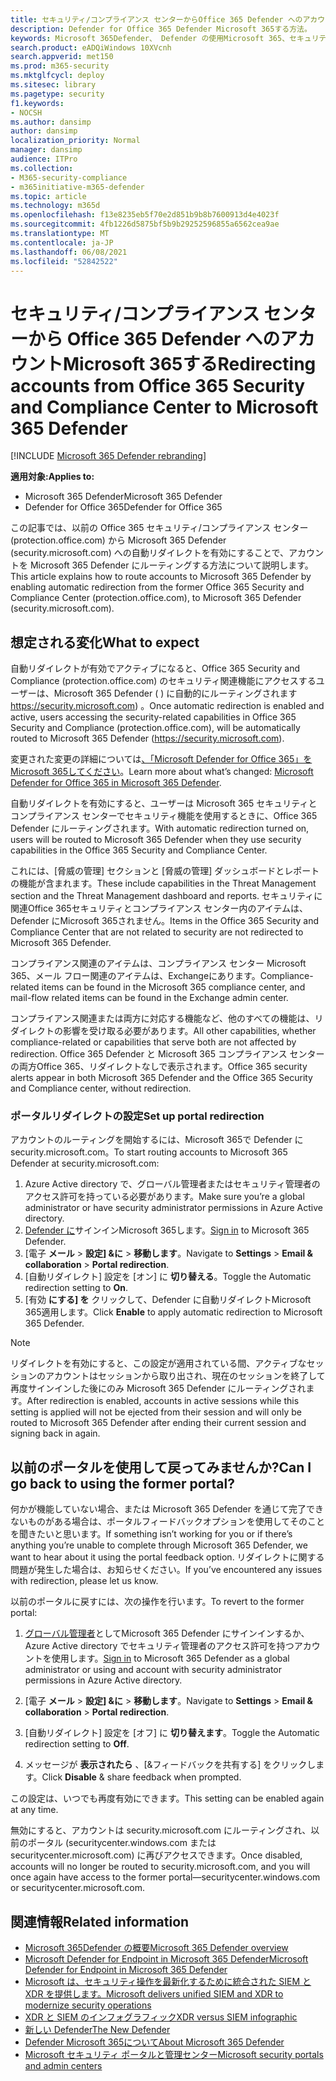 ```yaml
---
title: セキュリティ/コンプライアンス センターからOffice 365 Defender へのアカウントのリダイレクトMicrosoft 365する
description: Defender for Office 365 Defender Microsoft 365する方法。
keywords: Microsoft 365Defender、 Defender の使用Microsoft 365、セキュリティ センターのリダイレクト
search.product: eADQiWindows 10XVcnh
search.appverid: met150
ms.prod: m365-security
ms.mktglfcycl: deploy
ms.sitesec: library
ms.pagetype: security
f1.keywords:
- NOCSH
ms.author: dansimp
author: dansimp
localization_priority: Normal
manager: dansimp
audience: ITPro
ms.collection:
- M365-security-compliance
- m365initiative-m365-defender
ms.topic: article
ms.technology: m365d
ms.openlocfilehash: f13e8235eb5f70e2d851b9b8b7600913d4e4023f
ms.sourcegitcommit: 4fb1226d5875bf5b9b29252596855a6562cea9ae
ms.translationtype: MT
ms.contentlocale: ja-JP
ms.lasthandoff: 06/08/2021
ms.locfileid: "52842522"
---
```

# <a name="redirecting-accounts-from-office-365-security-and-compliance-center-to-microsoft-365-defender"></a><span data-ttu-id="18770-104">セキュリティ/コンプライアンス センターから Office 365 Defender へのアカウントMicrosoft 365する</span><span class="sxs-lookup"><span data-stu-id="18770-104">Redirecting accounts from Office 365 Security and Compliance Center to Microsoft 365 Defender</span></span>

[!INCLUDE [Microsoft 365 Defender rebranding](../includes/microsoft-defender.md)]

<span data-ttu-id="18770-105">**適用対象:**</span><span class="sxs-lookup"><span data-stu-id="18770-105">**Applies to:**</span></span>

- <span data-ttu-id="18770-106">Microsoft 365 Defender</span><span class="sxs-lookup"><span data-stu-id="18770-106">Microsoft 365 Defender</span></span>
- <span data-ttu-id="18770-107">Defender for Office 365</span><span class="sxs-lookup"><span data-stu-id="18770-107">Defender for Office 365</span></span>

<span data-ttu-id="18770-108">この記事では、以前の Office 365 セキュリティ/コンプライアンス センター (protection.office.com) から Microsoft 365 Defender (security.microsoft.com) への自動リダイレクトを有効にすることで、アカウントを Microsoft 365 Defender にルーティングする方法について説明します。</span><span class="sxs-lookup"><span data-stu-id="18770-108">This article explains how to route accounts to Microsoft 365 Defender by enabling automatic redirection from the former Office 365 Security and Compliance Center (protection.office.com), to Microsoft 365 Defender (security.microsoft.com).</span></span>

## <a name="what-to-expect"></a><span data-ttu-id="18770-109">想定される変化</span><span class="sxs-lookup"><span data-stu-id="18770-109">What to expect</span></span>
<span data-ttu-id="18770-110">自動リダイレクトが有効でアクティブになると、Office 365 Security and Compliance (protection.office.com) のセキュリティ関連機能にアクセスするユーザーは、Microsoft 365 Defender ( ) に自動的にルーティングされます https://security.microsoft.com) 。</span><span class="sxs-lookup"><span data-stu-id="18770-110">Once automatic redirection is enabled and active, users accessing the security-related capabilities in  Office 365 Security and Compliance (protection.office.com), will be automatically routed to Microsoft 365 Defender (https://security.microsoft.com).</span></span>  

<span data-ttu-id="18770-111">変更された変更の詳細については[、「Microsoft Defender for Office 365」をMicrosoft 365してください](microsoft-365-security-center-mdo.md)。</span><span class="sxs-lookup"><span data-stu-id="18770-111">Learn more about what’s changed: [Microsoft Defender for Office 365 in Microsoft 365 Defender](microsoft-365-security-center-mdo.md).</span></span>

<span data-ttu-id="18770-112">自動リダイレクトを有効にすると、ユーザーは Microsoft 365 セキュリティとコンプライアンス センターでセキュリティ機能を使用するときに、Office 365 Defender にルーティングされます。</span><span class="sxs-lookup"><span data-stu-id="18770-112">With automatic redirection turned on, users will be routed to Microsoft 365 Defender when they use security capabilities in the Office 365 Security and Compliance Center.</span></span>

<span data-ttu-id="18770-113">これには、[脅威の管理] セクションと [脅威の管理] ダッシュボードとレポートの機能が含まれます。</span><span class="sxs-lookup"><span data-stu-id="18770-113">These include capabilities in the Threat Management section and the Threat Management dashboard and reports.</span></span> <span data-ttu-id="18770-114">セキュリティに関連Office 365セキュリティとコンプライアンス センター内のアイテムは、Defender にMicrosoft 365されません。</span><span class="sxs-lookup"><span data-stu-id="18770-114">Items in the Office 365 Security and Compliance Center that are not related to security are not redirected to Microsoft 365 Defender.</span></span>

<span data-ttu-id="18770-115">コンプライアンス関連のアイテムは、コンプライアンス センター Microsoft 365、メール フロー関連のアイテムは、Exchangeにあります。</span><span class="sxs-lookup"><span data-stu-id="18770-115">Compliance-related items can be found in the Microsoft 365 compliance center, and mail-flow related items can be found in the Exchange admin center.</span></span>

<span data-ttu-id="18770-116">コンプライアンス関連または両方に対応する機能など、他のすべての機能は、リダイレクトの影響を受け取る必要があります。</span><span class="sxs-lookup"><span data-stu-id="18770-116">All other capabilities, whether compliance-related or capabilities that serve both are not affected by redirection.</span></span> <span data-ttu-id="18770-117">Office 365 Defender と Microsoft 365 コンプライアンス センターの両方Office 365、リダイレクトなしで表示されます。</span><span class="sxs-lookup"><span data-stu-id="18770-117">Office 365 security alerts appear in both Microsoft 365 Defender and the Office 365 Security and Compliance center, without redirection.</span></span>  

### <a name="set-up-portal-redirection"></a><span data-ttu-id="18770-118">ポータルリダイレクトの設定</span><span class="sxs-lookup"><span data-stu-id="18770-118">Set up portal redirection</span></span>
<span data-ttu-id="18770-119">アカウントのルーティングを開始するには、Microsoft 365で Defender に security.microsoft.com。</span><span class="sxs-lookup"><span data-stu-id="18770-119">To start routing accounts to Microsoft 365 Defender at security.microsoft.com:</span></span>

1. <span data-ttu-id="18770-120">Azure Active directory で、グローバル管理者またはセキュリティ管理者のアクセス許可を持っている必要があります。</span><span class="sxs-lookup"><span data-stu-id="18770-120">Make sure you’re a global administrator or have security administrator permissions in Azure Active directory.</span></span>
2. <span data-ttu-id="18770-121">[Defender に](https://security.microsoft.com/)サインインMicrosoft 365します。</span><span class="sxs-lookup"><span data-stu-id="18770-121">[Sign in](https://security.microsoft.com/) to Microsoft 365 Defender.</span></span>
3. <span data-ttu-id="18770-122">[電子 **メール**  >  **設定] &に**  >  **移動します**。</span><span class="sxs-lookup"><span data-stu-id="18770-122">Navigate to **Settings** > **Email & collaboration** > **Portal redirection**.</span></span>  
4. <span data-ttu-id="18770-123">[自動リダイレクト] 設定を [オン] に **切り替える**。</span><span class="sxs-lookup"><span data-stu-id="18770-123">Toggle the Automatic redirection setting to **On**.</span></span>
5. <span data-ttu-id="18770-124">[有効 **にする] を** クリックして、Defender に自動リダイレクトMicrosoft 365適用します。</span><span class="sxs-lookup"><span data-stu-id="18770-124">Click **Enable** to apply automatic redirection to Microsoft 365 Defender.</span></span>

> [!NOTE]
> <span data-ttu-id="18770-125">リダイレクトを有効にすると、この設定が適用されている間、アクティブなセッションのアカウントはセッションから取り出され、現在のセッションを終了して再度サインインした後にのみ Microsoft 365 Defender にルーティングされます。</span><span class="sxs-lookup"><span data-stu-id="18770-125">After redirection is enabled, accounts in active sessions while this setting is applied will not be ejected from their session and will only be routed to Microsoft 365 Defender after ending their current session and signing back in again.</span></span>

## <a name="can-i-go-back-to-using-the-former-portal"></a><span data-ttu-id="18770-126">以前のポータルを使用して戻ってみませんか?</span><span class="sxs-lookup"><span data-stu-id="18770-126">Can I go back to using the former portal?</span></span>
<span data-ttu-id="18770-127">何かが機能していない場合、または Microsoft 365 Defender を通じて完了できないものがある場合は、ポータルフィードバックオプションを使用してそのことを聞きたいと思います。</span><span class="sxs-lookup"><span data-stu-id="18770-127">If something isn’t working for you or if there’s anything you’re unable to complete through Microsoft 365 Defender, we want to hear about it using the portal feedback option.</span></span> <span data-ttu-id="18770-128">リダイレクトに関する問題が発生した場合は、お知らせください。</span><span class="sxs-lookup"><span data-stu-id="18770-128">If you’ve encountered any issues with redirection, please let us know.</span></span>

<span data-ttu-id="18770-129">以前のポータルに戻すには、次の操作を行います。</span><span class="sxs-lookup"><span data-stu-id="18770-129">To revert to the former portal:</span></span>

1. <span data-ttu-id="18770-130">[グローバル管理者](https://security.microsoft.com/)としてMicrosoft 365 Defender にサインインするか、Azure Active directory でセキュリティ管理者のアクセス許可を持つアカウントを使用します。</span><span class="sxs-lookup"><span data-stu-id="18770-130">[Sign in](https://security.microsoft.com/) to Microsoft 365 Defender as a global administrator or using and account with security administrator permissions in Azure Active directory.</span></span>

2. <span data-ttu-id="18770-131">[電子 **メール**  >  **設定] &に**  >  **移動します**。</span><span class="sxs-lookup"><span data-stu-id="18770-131">Navigate to **Settings** > **Email & collaboration** > **Portal redirection**.</span></span>   

3. <span data-ttu-id="18770-132">[自動リダイレクト] 設定を [オフ] に **切り替えます**。</span><span class="sxs-lookup"><span data-stu-id="18770-132">Toggle the Automatic redirection setting to **Off**.</span></span>

4. <span data-ttu-id="18770-133">メッセージが **表示されたら** 、[&フィードバックを共有する] をクリックします。</span><span class="sxs-lookup"><span data-stu-id="18770-133">Click **Disable** & share feedback when prompted.</span></span>

<span data-ttu-id="18770-134">この設定は、いつでも再度有効にできます。</span><span class="sxs-lookup"><span data-stu-id="18770-134">This setting can be enabled again at any time.</span></span>

<span data-ttu-id="18770-135">無効にすると、アカウントは security.microsoft.com にルーティングされ、以前のポータル (securitycenter.windows.com または securitycenter.microsoft.com) に再びアクセスできます。</span><span class="sxs-lookup"><span data-stu-id="18770-135">Once disabled, accounts will no longer be routed to security.microsoft.com, and you will once again have access to the former portal—securitycenter.windows.com or securitycenter.microsoft.com.</span></span>

## <a name="related-information"></a><span data-ttu-id="18770-136">関連情報</span><span class="sxs-lookup"><span data-stu-id="18770-136">Related information</span></span>
- [<span data-ttu-id="18770-137">Microsoft 365Defender の概要</span><span class="sxs-lookup"><span data-stu-id="18770-137">Microsoft 365 Defender overview</span></span>](overview-security-center.md)
- [<span data-ttu-id="18770-138">Microsoft Defender for Endpoint in Microsoft 365 Defender</span><span class="sxs-lookup"><span data-stu-id="18770-138">Microsoft Defender for Endpoint in Microsoft 365 Defender</span></span>](microsoft-365-security-center-mde.md)
- [<span data-ttu-id="18770-139">Microsoft は、セキュリティ操作を最新化するために統合された SIEM と XDR を提供します。</span><span class="sxs-lookup"><span data-stu-id="18770-139">Microsoft delivers unified SIEM and XDR to modernize security operations</span></span>](https://www.microsoft.com/security/blog/?p=91813) 
- [<span data-ttu-id="18770-140">XDR と SIEM のインフォグラフィック</span><span class="sxs-lookup"><span data-stu-id="18770-140">XDR versus SIEM infographic</span></span>](https://afrait.com/blog/xdr-versus-siem/) 
- [<span data-ttu-id="18770-141">新しい Defender</span><span class="sxs-lookup"><span data-stu-id="18770-141">The New Defender</span></span>](https://afrait.com/blog/the-new-defender/) 
- [<span data-ttu-id="18770-142">Defender Microsoft 365について</span><span class="sxs-lookup"><span data-stu-id="18770-142">About Microsoft 365 Defender</span></span>](https://www.microsoft.com/microsoft-365/security/microsoft-365-defender) 
- [<span data-ttu-id="18770-143">Microsoft セキュリティ ポータルと管理センター</span><span class="sxs-lookup"><span data-stu-id="18770-143">Microsoft security portals and admin centers</span></span>](portals.md)
